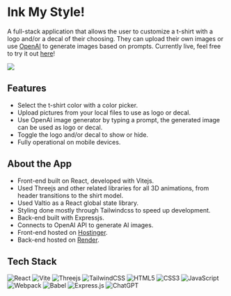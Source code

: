 # Ink My Style!

A full-stack application that allows the user to customize a t-shirt with a logo and/or a decal of their choosing. They can upload their own images or use [OpenAI](https://openai.com/) to generate images based on prompts.
Currently live, feel free to try it out [here](https://inkmystyle.fun/)!

![](https://github.com/leonardodeutsch/project-gif-hosting/blob/main/inkmystyle.gif)

## Features
- Select the t-shirt color with a color picker.
- Upload pictures from your local files to use as logo or decal.
- Use OpenAI image generator by typing a prompt, the generated image can be used as logo or decal.
- Toggle the logo and/or decal to show or hide.
- Fully operational on mobile devices.

## About the App
- Front-end built on React, developed with Vitejs.
- Used Threejs and other related libraries for all 3D animations, from header transitions to the shirt model.
- Used Valtio as a React global state library.
- Styling done mostly through Tailwindcss to speed up development.
- Back-end built with Expressjs.
- Connects to OpenAI API to generate AI images.
- Front-end hosted on [Hostinger](https://www.hostinger.com/).
- Back-end hosted on [Render](https://render.com/).

## Tech Stack
![React](https://img.shields.io/badge/React-20232A?style=for-the-badge&logo=react&logoColor=61DAFB)
![Vite](https://img.shields.io/badge/vite-%23646CFF.svg?style=for-the-badge&logo=vite&logoColor=white)
![Threejs](https://img.shields.io/badge/threejs-black?style=for-the-badge&logo=three.js&logoColor=white)
![TailwindCSS](https://img.shields.io/badge/tailwindcss-%2338B2AC.svg?style=for-the-badge&logo=tailwind-css&logoColor=white)
![HTML5](https://img.shields.io/badge/HTML5-E34F26?style=for-the-badge&logo=html5&logoColor=white)
![CSS3](https://img.shields.io/badge/CSS3-1572B6?style=for-the-badge&logo=css3&logoColor=white)
![JavaScript](https://img.shields.io/badge/JavaScript-323330?style=for-the-badge&logo=javascript&logoColor=F7DF1E)
![Webpack](https://img.shields.io/badge/Webpack-8DD6F9?style=for-the-badge&logo=Webpack&logoColor=white)
![Babel](https://img.shields.io/badge/Babel-F9DC3E?style=for-the-badge&logo=babel&logoColor=white)
![Express.js](https://img.shields.io/badge/express.js-%23404d59.svg?style=for-the-badge&logo=express&logoColor=%2361DAFB)
![ChatGPT](https://img.shields.io/badge/chatGPT-74aa9c?style=for-the-badge&logo=openai&logoColor=white)

